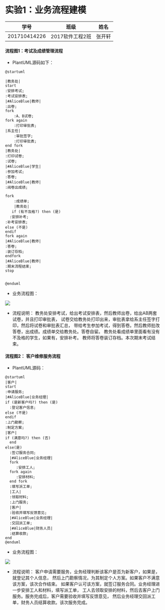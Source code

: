 # 实验1：业务流程建模
学号|班级|姓名
:-------:|:-------:|:-------:|
201710414226|2017软件工程2班|张开轩|
#### 流程图1：考试及成绩管理流程

- PlantUML源码如下：
```puml
@startuml

|教务处|
start
:安排考试;
:考试安排表;
|#AliceBlue|教师|
:出卷;
fork
    :A、B试卷;
fork again
    :打印审批表;
|系主任|
    :审批签字;
    :打印审批表;
end fork
|教务处|
:打印试卷;
:试卷;
|#AliceBlue|学生|
:参加考试;
:答卷;
|#AliceBlue|教师|
:阅卷出成绩;

fork
    :成绩单;
    |教务处|
   if (有不及格?) then (是)
  :安排补考;
:补考安排表;
else (不是)
endif
fork again
|#AliceBlue|教师|
:答卷;
:装订存档;
endfork
|#AliceBlue|教师|
:期末流程结束;
stop


@enduml
```


- 业务流程图：


![](p1.png)


- 流程说明：
教务处安排考试，给出考试安排表，然后教师出卷，给出AB两套试卷，并且打印审批表，
试卷交给教务处打印出来，审批表拿给系主任签字打印，然后将试卷和审批表汇总，
带给考生参加考试，得到答卷。然后教师批改答卷，出成绩。成绩单交给教务处。答卷自留。
教务处看成绩单里面看有没有不及格的学生，如果有，安排补考。
教师将答卷装订存档。本次期末考试结束。




#### 流程图2： 客户维修服务流程

- PlantUML源码：
```puml
@startuml
|客户|
start
:申请服务;
|#AliceBlue|业务经理|
if (是新客户吗?) then (是)
  :登记客户信息;
else (不是)
endif
:上门勘察;
:制定方案;
|客户|
if (满意吗?) then (否)
  end
else(是)
  :签订服务合同;
  |#AliceBlue|业务经理|
  fork
     :安排工人;
  fork again
     :安排材料;
  end fork
  :填写派工单;
  |工人|
  :领取材料;
  :上门服务;
  |客户|
  :验收并填写反馈意见;
  |#AliceBlue|业务经理|
  :交回派工单;
  |#AliceBlue|财务人员|
  :结算收款;
end
@enduml
```


- 业务流程图：


![](p2.png)


- 流程说明：
客户申请需要服务，业务经理判断该客户是否为新客户，如果是，就登记其个人信息，
然后上门勘察情况，为其制定个人方案。如果客户不满意该方案，该次合作结束。
如果客户认可该方案，就签订服务合同。业务经理进一步安排工人和材料，填写派工单，
工人去领取安排的材料，然后去客户上门服务。服务完成后，客户需要验收并填写反馈意见，
然后业务经理交回派工单，财务人员结算收款。该次服务完成。


